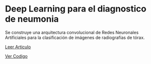 # Deep Learning para el diagnostico de neumonia

Se construye una arquitectura convolucional de Redes Neuronales Artificiales para la clasificación de imágenes de radiografías de tórax.


[Leer Articulo](Diagnostico_de_neumonia_mediante_aprendisaje_profundo_basado_en_imagenes.pdf)

[Ver Codigo](cnn-para-diagnostico-de-neumonia.ipynb)
